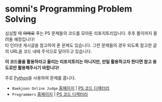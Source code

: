 somni's Programming Problem Solving
===================================
심심할 때 <s>야매로</s> 푸는 PS 문제들의 코드를 모아둔 리포지토리입니다. 추후 풀이까지 올려둘 예정입니다!  
타 인터넷 게시글을 참고하여 푼 문제도 있습니다. 그런 문제들의 경우 되도록 참고한 글의 URL을 코드 내에 주석으로 달아두고 있습니다.  

**이 코드들을 활용하라고 올리는 리포지토리는 아니지만, 만일 활용하고자 한다면 참고 용도로만 활용해주시기 바랍니다!**

주로 [Python](https://python.org)을 사용하여 문제를 풉니다.

- `Baekjoon Online Judge` [홈페이지](https://noj.am) | [PS 코드 디렉터리](/BOJ)
- `Programmers` [홈페이지](https://programmers.co.kr) | [PS 코드 디렉터리](/Programmers)
